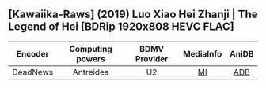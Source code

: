 ## [Kawaiika-Raws] (2019) Luo Xiao Hei Zhanji | The Legend of Hei [BDRip 1920x808 HEVC FLAC]

| Encoder  | Computing powers | BDMV Provider | MediaInfo | AniDB |
| :------: | :--------------: | :-----------: | :-------: | :---: |
| DeadNews |    Antreides     |      U2       |   [MI]    | [ADB] |

[adb]: https://anidb.net/anime/15253
[mi]: https://bin.disroot.org/?6feda02ffa958a88#EShdLJWw6WKnDLoLQCZsttupq4AdV8YAkwArhHGeoUe8
